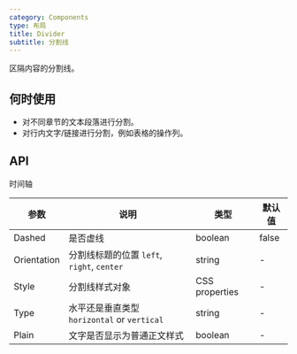 ```yaml
---
category: Components
type: 布局
title: Divider
subtitle: 分割线
---
```


区隔内容的分割线。

## 何时使用

- 对不同章节的文本段落进行分割。
- 对行内文字/链接进行分割，例如表格的操作列。


## API

时间轴

| 参数             | 说明                                         | 类型          | 默认值    |
| ---------------- | -------------------------------------------- | ------------- | --------- |
| Dashed   | 是否虚线| boolean         |false|
| Orientation | 分割线标题的位置 `left`, `right`, `center` | string         |-       |
| Style | 分割线样式对象| CSS properties  | -  |
| Type | 水平还是垂直类型 `horizontal` or `vertical`| string | -  |
| Plain | 文字是否显示为普通正文样式| boolean  | -  |
